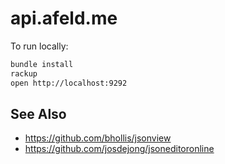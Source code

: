 # api.afeld.me

To run locally:

```bash
bundle install
rackup
open http://localhost:9292
```

## See Also

* https://github.com/bhollis/jsonview
* https://github.com/josdejong/jsoneditoronline
